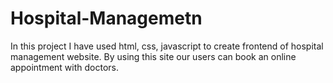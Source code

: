 # Hospital-Managemetn
In this project I have used html, css, javascript to create frontend of hospital management website. By using this site our users can book an online appointment with doctors. 
